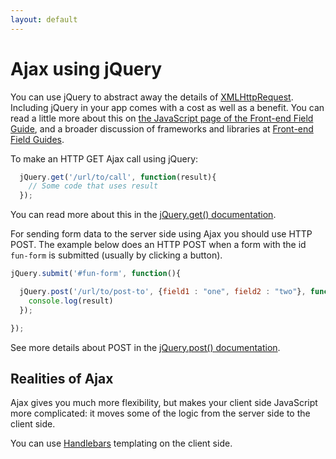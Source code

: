```yaml
---
layout: default
---
```


# Ajax using jQuery

You can use jQuery to abstract away the details of [XMLHttpRequest](https://developer.mozilla.org/en-US/docs/Web/API/XMLHttpRequest). Including jQuery in your app comes with a cost as well as a benefit. You can read a little more about this on [the JavaScript page of the Front-end Field Guide](http://fefg.projectcodex.co/javascript.html), and a broader discussion of frameworks and libraries at [Front-end Field Guides](http://fef.projectcodex.co/).

To make an HTTP GET Ajax call using jQuery:

```javascript
  jQuery.get('/url/to/call', function(result){
    // Some code that uses result
  });
```

You can read more about this in the [jQuery.get() documentation](https://api.jquery.com/jquery.get/#jQuery-get-url-data-success-dataType).

For sending form data to the server side using Ajax you should use HTTP POST. The example below does an HTTP POST when a form with the id `fun-form` is submitted (usually by clicking a button).

```javascript
jQuery.submit('#fun-form', function(){

  jQuery.post('/url/to/post-to', {field1 : "one", field2 : "two"}, function(result){
    console.log(result)
  });

});
```

See more details about POST in the [jQuery.post() documentation](https://api.jquery.com/jQuery.post/#jQuery-post-url-data-success-dataType).

## Realities of Ajax

Ajax gives you much more flexibility, but makes your client side JavaScript more complicated: it moves some of the logic from the server side to the client side.

You can use [Handlebars](http://handlebarsjs.com/) templating on the client side.
